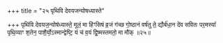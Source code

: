 +++
title = "२५ पृथिवि देवयजन्योषध्यास्ते"

+++
पृथि॑वि देवयज॒न्योष॑ध्यास्ते॒ मूलं॒ मा हि॑ꣳसिषं व्र॒जं ग॑च्छ गो॒ष्ठानं वर्ष॑तु ते॒ द्यौर्ब॑धा॒न दे॑व सवितः पर॒मस्यां॑ पृथि॒व्याꣳ श॒तेन॒ पाशै॒र्यो᳕ऽस्मान्द्वेष्टि॒ यं च॑ व॒यं द्वि॒ष्मस्तमतो॒ मा मौ॑क् ॥२५॥
